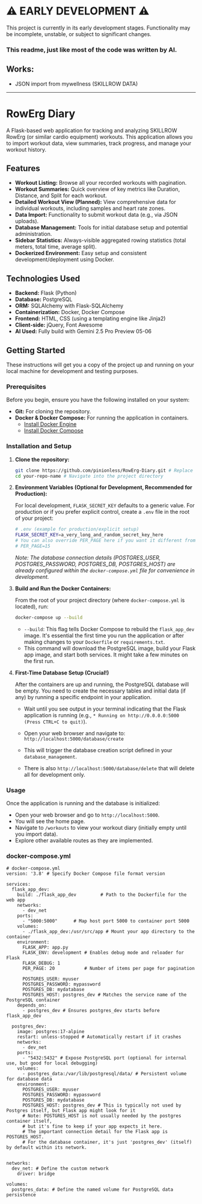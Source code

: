 # **⚠️ EARLY DEVELOPMENT ⚠️**

This project is currently in its early development stages. Functionality may be incomplete, unstable, or subject to significant changes.
### This readme, just like most of the code was written by AI.

## Works:
- JSON import from mywellness (SKILLROW DATA)


---
# RowErg Diary

A Flask-based web application for tracking and analyzing SKILLROW RowErg (or similar cardio equipment) workouts. This application allows you to import workout data, view summaries, track progress, and manage your workout history.

## Features

*   **Workout Listing:** Browse all your recorded workouts with pagination.
*   **Workout Summaries:** Quick overview of key metrics like Duration, Distance, and Split for each workout.
*   **Detailed Workout View (Planned):** View comprehensive data for individual workouts, including samples and heart rate zones.
*   **Data Import:** Functionality to submit workout data (e.g., via JSON uploads).
*   **Database Management:** Tools for initial database setup and potential administration.
*   **Sidebar Statistics:** Always-visible aggregated rowing statistics (total meters, total time, average split).
*   **Dockerized Environment:** Easy setup and consistent development/deployment using Docker.

## Technologies Used

*   **Backend:** Flask (Python)
*   **Database:** PostgreSQL
*   **ORM:** SQLAlchemy with Flask-SQLAlchemy
*   **Containerization:** Docker, Docker Compose
*   **Frontend:** HTML, CSS (using a templating engine like Jinja2)
*   **Client-side:** jQuery, Font Awesome
*   **AI Used:** Fully build with Gemini 2.5 Pro Preview 05-06

## Getting Started

These instructions will get you a copy of the project up and running on your local machine for development and testing purposes.

### Prerequisites

Before you begin, ensure you have the following installed on your system:

*   **Git:** For cloning the repository.
*   **Docker & Docker Compose:** For running the application in containers.
    *   [Install Docker Engine](https://docs.docker.com/engine/install/)
    *   [Install Docker Compose](https://docs.docker.com/compose/install/)

### Installation and Setup

1.  **Clone the repository:**

    ```bash
    git clone https://github.com/pinionless/RowErg-Diary.git # Replace with your actual repo URL
    cd your-repo-name # Navigate into the project directory
    ```

2.  **Environment Variables (Optional for Development, Recommended for Production):**

    For local development, `FLASK_SECRET_KEY` defaults to a generic value. For production or if you prefer explicit control, create a `.env` file in the root of your project:

    ```bash
    # .env (example for production/explicit setup)
    FLASK_SECRET_KEY=a_very_long_and_random_secret_key_here
    # You can also override PER_PAGE here if you want it different from docker-compose.yml
    # PER_PAGE=15
    ```
    *Note: The database connection details (POSTGRES_USER, POSTGRES_PASSWORD, POSTGRES_DB, POSTGRES_HOST) are already configured within the `docker-compose.yml` file for convenience in development.*

3.  **Build and Run the Docker Containers:**

    From the root of your project directory (where `docker-compose.yml` is located), run:

    ```bash
    docker-compose up --build
    ```
    *   `--build`: This flag tells Docker Compose to rebuild the `flask_app_dev` image. It's essential the first time you run the application or after making changes to your `Dockerfile` or `requirements.txt`.
    *   This command will download the PostgreSQL image, build your Flask app image, and start both services. It might take a few minutes on the first run.

4.  **First-Time Database Setup (Crucial!)**

    After the containers are up and running, the PostgreSQL database will be empty. You need to create the necessary tables and initial data (if any) by running a specific endpoint in your application.

    *   Wait until you see output in your terminal indicating that the Flask application is running (e.g., `* Running on http://0.0.0.0:5000 (Press CTRL+C to quit)`).
    *   Open your web browser and navigate to:
        `http://localhost:5000/database/create`

    *   This will trigger the database creation script defined in your `database_management`.
    *   There is also `http://localhost:5000/database/delete` that will delete all for development only.

### Usage

Once the application is running and the database is initialized:

*   Open your web browser and go to `http://localhost:5000`.
*   You will see the home page.
*   Navigate to `/workouts` to view your workout diary (initially empty until you import data).
*   Explore other available routes as they are implemented.


### docker-compose.yml
```
# docker-compose.yml
version: '3.8' # Specify Docker Compose file format version

services:
  flask_app_dev:
    build: ./flask_app_dev         # Path to the Dockerfile for the web app
    networks:
      - dev_net
    ports:
      - "5000:5000"      # Map host port 5000 to container port 5000
    volumes:
      - ./flask_app_dev:/usr/src/app # Mount your app directory to the container
    environment:
      FLASK_APP: app.py
      FLASK_ENV: development # Enables debug mode and reloader for Flask
      FLASK_DEBUG: 1
      PER_PAGE: 20           # Number of items per page for pagination

      POSTGRES_USER: myuser
      POSTGRES_PASSWORD: mypassword
      POSTGRES_DB: mydatabase
      POSTGRES_HOST: postgres_dev # Matches the service name of the PostgreSQL container
    depends_on:
      - postgres_dev # Ensures postgres_dev starts before flask_app_dev

  postgres_dev:
    image: postgres:17-alpine
    restart: unless-stopped # Automatically restart if it crashes
    networks:
      - dev_net
    ports:
      - "5432:5432" # Expose PostgreSQL port (optional for internal use, but good for local debugging)
    volumes:
      - postgres_data:/var/lib/postgresql/data/ # Persistent volume for database data
    environment:
      POSTGRES_USER: myuser
      POSTGRES_PASSWORD: mypassword
      POSTGRES_DB: mydatabase
      POSTGRES_HOST: postgres_dev # This is typically not used by Postgres itself, but Flask app might look for it
      # Note: POSTGRES_HOST is not usually needed by the postgres container itself,
      # but it's fine to keep if your app expects it here.
      # The important connection detail for the Flask app is POSTGRES_HOST.
      # For the database container, it's just 'postgres_dev' (itself) by default within its network.


networks:
  dev_net: # Define the custom network
    driver: bridge

volumes:
  postgres_data: # Define the named volume for PostgreSQL data persistence
